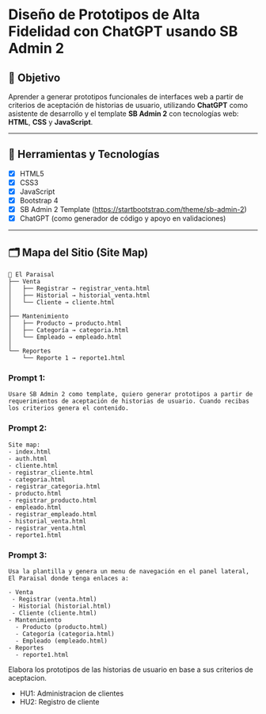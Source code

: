# Diseño de Prototipos de Alta Fidelidad con ChatGPT usando SB Admin 2

## 🎯 Objetivo
Aprender a generar prototipos funcionales de interfaces web a partir de criterios de aceptación de historias de usuario, utilizando **ChatGPT** como asistente de desarrollo y el template **SB Admin 2** con tecnologías web: **HTML**, **CSS** y **JavaScript**.

---

## 🧰 Herramientas y Tecnologías

- [x] HTML5
- [x] CSS3
- [x] JavaScript
- [x] Bootstrap 4
- [x] SB Admin 2 Template (https://startbootstrap.com/theme/sb-admin-2)
- [x] ChatGPT (como generador de código y apoyo en validaciones)

---

## 🗂️ Mapa del Sitio (Site Map)

```plaintext
📌 El Paraisal
├── Venta
│   ├── Registrar → registrar_venta.html
│   ├── Historial → historial_venta.html
│   └── Cliente → cliente.html
│
├── Mantenimiento
│   ├── Producto → producto.html
│   ├── Categoría → categoria.html
│   └── Empleado → empleado.html
│
└── Reportes
    └── Reporte 1 → reporte1.html
```
### Prompt 1:
```plaintext
Usare SB Admin 2 como template, quiero generar prototipos a partir de requerimientos de aceptación de historias de usuario. Cuando recibas los criterios genera el contenido.
```

### Prompt 2:
```plaintext
Site map:
- index.html
- auth.html
- cliente.html
- registrar_cliente.html
- categoria.html
- registrar_categoria.html
- producto.html
- registrar_producto.html
- empleado.html
- registrar_empleado.html
- historial_venta.html
- registrar_venta.html
- reporte1.html
```

### Prompt 3:
```plaintext
Usa la plantilla y genera un menu de navegación en el panel lateral, El Paraisal donde tenga enlaces a:

- Venta
 - Registrar (venta.html)
 - Historial (historial.html)
 - Cliente (cliente.html)
- Mantenimiento
  - Producto (producto.html)
  - Categoría (categoria.html)
  - Empleado (empleado.html)
- Reportes
  - reporte1.html
```

Elabora los prototipos de las historias de usuario en base a sus criterios de aceptacion.
- HU1: Administracion de clientes
- HU2: Registro de cliente

